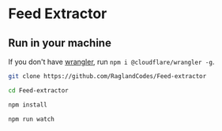 # Feed Extractor

## Run in your machine

If you don't have [wrangler](https://developers.cloudflare.com/workers/tooling/wrangler), run `npm i @cloudflare/wrangler -g`.

```bash
git clone https://github.com/RaglandCodes/Feed-extractor

cd Feed-extractor

npm install

npm run watch

```
